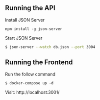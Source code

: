 ## Running the API

Install JSON Server 

```
npm install -g json-server
```

Start JSON Server

```bash
$ json-server --watch db.json --port 3004
```

## Running the Frontend

Run the follow command

```
$ docker-compose up -d
```

Visit: http://localhost:3001/
